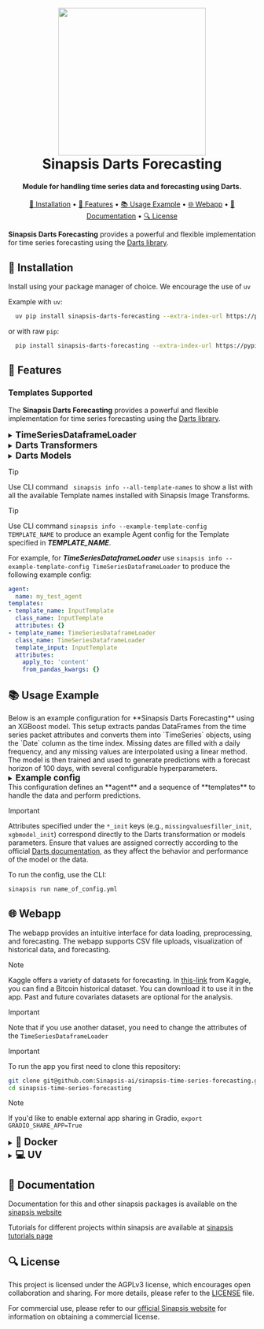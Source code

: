 <h1 align="center">
<br>
<a href="https://sinapsis.tech/">
  <img
    src="https://github.com/Sinapsis-AI/brand-resources/blob/main/sinapsis_logo/4x/logo.png?raw=true"
    alt="" width="300">
</a><br>
Sinapsis Darts Forecasting
<br>
</h1>

<h4 align="center">Module for handling time series data and forecasting using Darts.</h4>

<p align="center">
<a href="#installation">🐍  Installation</a> •
<a href="#features"> 🚀 Features</a> •
<a href="#example"> 📚 Usage Example</a> •
<a href="#webapp"> 🌐 Webapp</a> •
<a href="#documentation">📙 Documentation</a> •
<a href="#license"> 🔍 License </a>
</p>

**Sinapsis Darts Forecasting** provides a powerful and flexible implementation for time series forecasting using the [Darts library](https://unit8co.github.io/darts/README.html).


<h2 id="installation"> 🐍  Installation </h2>

Install using your package manager of choice. We encourage the use of <code>uv</code>

Example with <code>uv</code>:

```bash
  uv pip install sinapsis-darts-forecasting --extra-index-url https://pypi.sinapsis.tech
```
 or with raw <code>pip</code>:
```bash
  pip install sinapsis-darts-forecasting --extra-index-url https://pypi.sinapsis.tech
```

<h2 id="features">🚀 Features</h2>

<h3> Templates Supported</h3>

The **Sinapsis Darts Forecasting** provides a powerful and flexible implementation for time series forecasting using the [Darts library](https://unit8co.github.io/darts/README.html).
<details>
<summary><strong><span style="font-size: 1.25em;">TimeSeriesDataframeLoader</span></strong></summary>

The following attributes apply to TimeSeriesDataframeLoader template:
- **`apply_to` (list, required)**: Specifies which attribute in `TimeSeriesPacket` should be converted from Pandas DataFrame to Darts TimeSeries (content, past_covariates, future_covariates, predictions).
- **`from_pandas_kwargs` (dict[str, Any], optional)**: Additional arguments to pass to `TimeSeries.from_dataframe()`.
</details>
<details>
<summary><strong><span style="font-size: 1.25em;">Darts Transformers</span></strong></summary>

The following attributes apply to all the preprocessing templates from Darts Transformers:
- **`apply_to` (list, required)**: Specifies which attributes in `TimeSeriesPacket` should be transformed (content, past_covariates, future_covariates, predictions).
- **`method` (Literal, required)**: Specifies the transformation method to apply.
- **`transform_kwargs` (dict[str, Any], optional)**: Additional keyword arguments for the selected transformation method.
- **`params_key` (str, optional)**: If provided, transformation parameters are stored/retrieved in `TimeSeriesPacket.generic_data`.

Additional transformation-specific attributes can be dynamically assigned through the class initialization dictionary (`*_init` attributes). These attributes correspond directly to the arguments used in Darts Transformers.
</details>
<details>
<summary><strong><span style="font-size: 1.25em;">Darts Models</span></strong></summary>

The following attribute apply only to templates from Darts Models:
- **`forecast_horizon` (int, optional)**: Number of future time steps the model should predict. Defaults to `10`.
Additional transformation-specific attributes can be dynamically assigned through the class initialization dictionary (`*_init` attributes). These attributes correspond directly to the arguments used in Darts Models. Typically used for hyperparameters directly assigned to the corresponding model.
</details>

> [!TIP]
> Use CLI command ``` sinapsis info --all-template-names``` to show a list with all the available Template names installed with Sinapsis Image Transforms.

> [!TIP]
> Use CLI command ```sinapsis info --example-template-config TEMPLATE_NAME``` to produce an example Agent config for the Template specified in ***TEMPLATE_NAME***.

For example, for ***TimeSeriesDataframeLoader*** use ```sinapsis info --example-template-config TimeSeriesDataframeLoader``` to produce the following example config:

```yaml
agent:
  name: my_test_agent
templates:
- template_name: InputTemplate
  class_name: InputTemplate
  attributes: {}
- template_name: TimeSeriesDataframeLoader
  class_name: TimeSeriesDataframeLoader
  template_input: InputTemplate
  attributes:
    apply_to: 'content'
    from_pandas_kwargs: {}
```

<h2 id="example"> 📚 Usage Example </h2>
Below is an example configuration for **Sinapsis Darts Forecasting** using an XGBoost model. This setup extracts pandas DataFrames from the time series packet attributes and converts them into `TimeSeries` objects, using the `Date` column as the time index. Missing dates are filled with a daily frequency, and any missing values are interpolated using a linear method. The model is then trained and used to generate predictions with a forecast horizon of 100 days, with several configurable hyperparameters.

<details>
<summary><strong><span style="font-size: 1.25em;">Example config</span></strong></summary>


```yaml
agent:
  name: XGBLSTMForecastingAgent
  description: ''

templates:

- template_name: InputTemplate
  class_name: InputTemplate
  attributes: {}

- template_name: TimeSeriesDataframeLoader
  class_name: TimeSeriesDataframeLoader
  template_input: InputTemplate
  attributes:
    apply_to: ["content", "past_covariates", "future_covariates"]
    from_pandas_kwargs:
      time_col: "Date"
      fill_missing_dates: True
      freq: "D"

- template_name: MissingValuesFiller
  class_name: MissingValuesFillerWrapper
  template_input: TimeSeriesDataframeLoader
  attributes:
    method: "transform"
    missingvaluesfiller_init: {}
    apply_to: ["content", "past_covariates", "future_covariates"]
    transform_kwargs:
      method: "linear"

- template_name: TimeSeries
  class_name: XGBModelWrapper
  template_input: MissingValuesFiller
  attributes:
    forecast_horizon: 100
    xgbmodel_init:
      lags: 30
      lags_past_covariates: 30
      output_chunk_length: 100
      random_state: 42
      n_estimators: 200
      learning_rate: 0.1
      max_depth: 6
```
</details>
This configuration defines an **agent** and a sequence of **templates** to handle the data and perform predictions.

> [!IMPORTANT]
>Attributes specified under the `*_init` keys (e.g., `missingvaluesfiller_init`, `xgbmodel_init`) correspond directly to the Darts transformation or models parameters. Ensure that values are assigned correctly according to the official [Darts documentation](https://unit8co.github.io/darts/README.html), as they affect the behavior and performance of the model or the data.
>

To run the config, use the CLI:
```bash
sinapsis run name_of_config.yml
```

</details>

<h2 id="webapp">🌐 Webapp</h2>

The webapp provides an intuitive interface for data loading, preprocessing, and forecasting. The webapp supports CSV file uploads, visualization of historical data, and forecasting.

> [!NOTE]
> Kaggle offers a variety of datasets for forecasting. In [this-link](https://www.kaggle.com/datasets/prasoonkottarathil/btcinusd?select=BTC-Daily.csv) from Kaggle, you can find a Bitcoin historical dataset. You can download it to use it in the app. Past and future covariates datasets are optional for the analysis.

> [!IMPORTANT]
> Note that if you use another dataset, you need to change the attributes of the `TimeSeriesDataframeLoader`


> [!IMPORTANT]
> To run the app you first need to clone this repository:

```bash
git clone git@github.com:Sinapsis-ai/sinapsis-time-series-forecasting.git
cd sinapsis-time-series-forecasting
```
> [!NOTE]
> If you'd like to enable external app sharing in Gradio, `export GRADIO_SHARE_APP=True`

<details>
<summary id="uv"><strong><span style="font-size: 1.4em;">🐳 Docker</span></strong></summary>

**IMPORTANT** This docker image depends on the sinapsis-nvidia:base image. Please refer to the official [sinapsis](https://github.com/Sinapsis-ai/sinapsis?tab=readme-ov-file#docker) instructions to Build with Docker.

1. **Build the sinapsis-time-series-forecasting image**:
```bash
docker compose -f docker/compose.yaml build
```

2. **Start the app container**:
```bash
docker compose -f docker/compose_apps.yaml up sinapsis-darts-forecasting-gradio -d
```
3. **Check the status**:
```bash
docker logs -f sinapsis-darts-forecasting-gradio
```
3. The logs will display the URL to access the webapp, e.g.:

NOTE: The url can be different, check the output of logs
```bash
Running on local URL:  http://127.0.0.1:7860
```
4. To stop the app:
```bash
docker compose -f docker/compose_apps.yaml down
```

</details>


<details>
<summary id="uv"><strong><span style="font-size: 1.4em;">💻 UV</span></strong></summary>

To run the webapp using the <code>uv</code> package manager, please:

1. **Create the virtual environment and sync the dependencies**:
```bash
uv sync --frozen
```
2. **Install the wheel**:
```bash
uv pip install sinapsis-time-series-forecasting[all] --extra-index-url https://pypi.sinapsis.tech
```

3. **Run the webapp**:
```bash
uv run  webapps/darts_time_series_gradio_app.py
```
4. **The terminal will display the URL to access the webapp, e.g.**:

NOTE: The url can be different, check the output of the terminal
```bash
Running on local URL:  http://127.0.0.1:7860
```

</details>

<h2 id="documentation">📙 Documentation</h2>

Documentation for this and other sinapsis packages is available on the [sinapsis website](https://docs.sinapsis.tech/docs)

Tutorials for different projects within sinapsis are available at [sinapsis tutorials page](https://docs.sinapsis.tech/tutorials)


<h2 id="license">🔍 License</h2>

This project is licensed under the AGPLv3 license, which encourages open collaboration and sharing. For more details, please refer to the [LICENSE](LICENSE) file.

For commercial use, please refer to our [official Sinapsis website](https://sinapsis.tech) for information on obtaining a commercial license.



